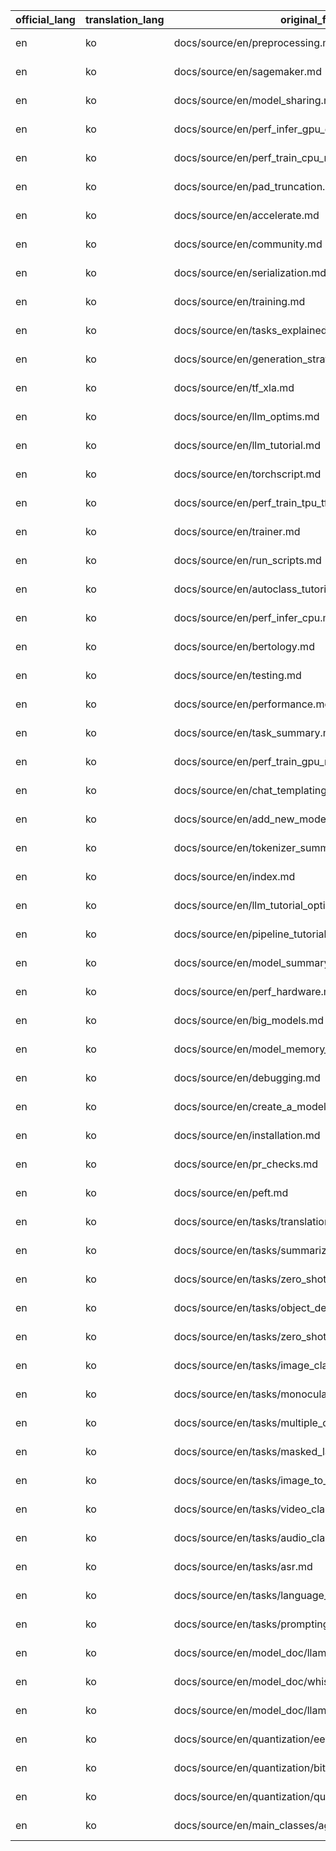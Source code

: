 | **official_lang** | **translation_lang** | **original_file**                                      | **original_commit**       | **translation_file**                                   | **translation_exists** | **translation_commit**    | **translation_is_outdated** |
|-------------------|----------------------|--------------------------------------------------------|---------------------------|--------------------------------------------------------|------------------------|---------------------------|-----------------------------|
| en                | ko                   | docs/source/en/preprocessing.md                        | 2024-09-09 10:47:24+02:00 | docs/source/ko/preprocessing.md                        | TRUE                   | 2024-02-16 08:16:58+01:00 | TRUE                        |
| en                | ko                   | docs/source/en/sagemaker.md                            | 2024-09-09 10:47:24+02:00 | docs/source/ko/sagemaker.md                            | TRUE                   | 2023-11-06 19:45:03+00:00 | TRUE                        |
| en                | ko                   | docs/source/en/model_sharing.md                        | 2024-09-09 10:47:24+02:00 | docs/source/ko/model_sharing.md                        | TRUE                   | 2024-02-16 08:16:58+01:00 | TRUE                        |
| en                | ko                   | docs/source/en/perf_infer_gpu_one.md                   | 2024-09-25 21:28:49+02:00 | docs/source/ko/perf_infer_gpu_one.md                   | TRUE                   | 2024-05-30 16:47:35+02:00 | TRUE                        |
| en                | ko                   | docs/source/en/perf_train_cpu_many.md                  | 2024-08-14 09:36:43-07:00 | docs/source/ko/perf_train_cpu_many.md                  | TRUE                   | 2024-02-16 08:16:58+01:00 | TRUE                        |
| en                | ko                   | docs/source/en/pad_truncation.md                       | 2024-09-09 10:47:24+02:00 | docs/source/ko/pad_truncation.md                       | TRUE                   | 2024-02-06 11:15:44-08:00 | TRUE                        |
| en                | ko                   | docs/source/en/accelerate.md                           | 2024-09-09 10:47:24+02:00 | docs/source/ko/accelerate.md                           | TRUE                   | 2023-06-20 18:07:47-04:00 | TRUE                        |
| en                | ko                   | docs/source/en/community.md                            | 2024-09-09 10:47:24+02:00 | docs/source/ko/community.md                            | TRUE                   | 2024-02-16 08:16:58+01:00 | TRUE                        |
| en                | ko                   | docs/source/en/serialization.md                        | 2024-09-09 10:47:24+02:00 | docs/source/ko/serialization.md                        | TRUE                   | 2024-02-16 08:16:58+01:00 | TRUE                        |
| en                | ko                   | docs/source/en/training.md                             | 2024-05-14 18:45:06+01:00 | docs/source/ko/training.md                             | TRUE                   | 2024-04-18 12:49:43-04:00 | TRUE                        |
| en                | ko                   | docs/source/en/tasks_explained.md                      | 2024-09-09 10:47:24+02:00 | docs/source/ko/tasks_explained.md                      | TRUE                   | 2023-06-20 18:07:47-04:00 | TRUE                        |
| en                | ko                   | docs/source/en/generation_strategies.md                | 2024-09-09 10:47:24+02:00 | docs/source/ko/generation_strategies.md                | TRUE                   | 2024-05-16 14:32:21+01:00 | TRUE                        |
| en                | ko                   | docs/source/en/tf_xla.md                               | 2024-07-29 10:50:43+01:00 | docs/source/ko/tf_xla.md                               | TRUE                   | 2024-02-16 08:16:58+01:00 | TRUE                        |
| en                | ko                   | docs/source/en/llm_optims.md                           | 2024-09-06 10:22:00+01:00 | docs/source/ko/llm_optims.md                           | TRUE                   | 2024-08-30 09:52:41-07:00 | TRUE                        |
| en                | ko                   | docs/source/en/llm_tutorial.md                         | 2024-08-22 15:30:22+02:00 | docs/source/ko/llm_tutorial.md                         | TRUE                   | 2023-11-20 17:14:23+00:00 | TRUE                        |
| en                | ko                   | docs/source/en/torchscript.md                          | 2024-09-09 10:47:24+02:00 | docs/source/ko/torchscript.md                          | TRUE                   | 2024-02-16 08:16:58+01:00 | TRUE                        |
| en                | ko                   | docs/source/en/perf_train_tpu_tf.md                    | 2024-09-09 10:47:24+02:00 | docs/source/ko/perf_train_tpu_tf.md                    | TRUE                   | 2023-08-18 23:08:34+02:00 | TRUE                        |
| en                | ko                   | docs/source/en/trainer.md                              | 2024-09-09 10:47:24+02:00 | docs/source/ko/trainer.md                              | TRUE                   | 2024-08-08 09:38:58-07:00 | TRUE                        |
| en                | ko                   | docs/source/en/run_scripts.md                          | 2024-09-12 10:16:12-07:00 | docs/source/ko/run_scripts.md                          | TRUE                   | 2024-02-16 08:16:58+01:00 | TRUE                        |
| en                | ko                   | docs/source/en/autoclass_tutorial.md                   | 2024-09-09 10:47:24+02:00 | docs/source/ko/autoclass_tutorial.md                   | TRUE                   | 2024-02-16 08:16:58+01:00 | TRUE                        |
| en                | ko                   | docs/source/en/perf_infer_cpu.md                       | 2024-02-02 08:45:00+01:00 | docs/source/ko/perf_infer_cpu.md                       | TRUE                   | 2023-07-25 16:04:14+02:00 | TRUE                        |
| en                | ko                   | docs/source/en/bertology.md                            | 2024-09-09 10:47:24+02:00 | docs/source/ko/bertology.md                            | TRUE                   | 2023-06-20 18:07:47-04:00 | TRUE                        |
| en                | ko                   | docs/source/en/testing.md                              | 2024-09-09 10:47:24+02:00 | docs/source/ko/testing.md                              | TRUE                   | 2024-06-26 21:59:08+01:00 | TRUE                        |
| en                | ko                   | docs/source/en/performance.md                          | 2024-09-09 10:47:24+02:00 | docs/source/ko/performance.md                          | TRUE                   | 2023-07-24 09:23:34-04:00 | TRUE                        |
| en                | ko                   | docs/source/en/task_summary.md                         | 2024-04-16 11:58:55+02:00 | docs/source/ko/task_summary.md                         | TRUE                   | 2024-02-16 08:16:58+01:00 | TRUE                        |
| en                | ko                   | docs/source/en/perf_train_gpu_many.md                  | 2024-06-18 11:00:26-07:00 | docs/source/ko/perf_train_gpu_many.md                  | TRUE                   | 2024-02-16 08:16:58+01:00 | TRUE                        |
| en                | ko                   | docs/source/en/chat_templating.md                      | 2024-09-17 16:08:05+01:00 | docs/source/ko/chat_templating.md                      | TRUE                   | 2024-08-07 11:25:19-07:00 | TRUE                        |
| en                | ko                   | docs/source/en/add_new_model.md                        | 2024-09-27 17:15:13+02:00 | docs/source/ko/add_new_model.md                        | TRUE                   | 2024-04-24 09:38:18+02:00 | TRUE                        |
| en                | ko                   | docs/source/en/tokenizer_summary.md                    | 2024-06-03 16:52:23-07:00 | docs/source/ko/tokenizer_summary.md                    | TRUE                   | 2024-02-16 08:16:58+01:00 | TRUE                        |
| en                | ko                   | docs/source/en/index.md                                | 2024-09-25 21:28:49+02:00 | docs/source/ko/index.md                                | TRUE                   | 2024-02-06 12:01:01-08:00 | TRUE                        |
| en                | ko                   | docs/source/en/llm_tutorial_optimization.md            | 2024-09-24 03:40:56-06:00 | docs/source/ko/llm_tutorial_optimization.md            | TRUE                   | 2024-08-08 09:37:39-07:00 | TRUE                        |
| en                | ko                   | docs/source/en/pipeline_tutorial.md                    | 2024-08-19 09:50:35-07:00 | docs/source/ko/pipeline_tutorial.md                    | TRUE                   | 2024-02-16 08:16:58+01:00 | TRUE                        |
| en                | ko                   | docs/source/en/model_summary.md                        | 2024-03-23 18:29:39-07:00 | docs/source/ko/model_summary.md                        | TRUE                   | 2023-08-09 18:27:27+02:00 | TRUE                        |
| en                | ko                   | docs/source/en/perf_hardware.md                        | 2024-09-09 10:47:24+02:00 | docs/source/ko/perf_hardware.md                        | TRUE                   | 2024-02-16 08:16:58+01:00 | TRUE                        |
| en                | ko                   | docs/source/en/big_models.md                           | 2024-04-01 18:47:32-07:00 | docs/source/ko/big_models.md                           | TRUE                   | 2024-02-16 08:16:58+01:00 | TRUE                        |
| en                | ko                   | docs/source/en/model_memory_anatomy.md                 | 2024-09-24 03:40:56-06:00 | docs/source/ko/model_memory_anatomy.md                 | TRUE                   | 2024-04-18 12:49:43-04:00 | TRUE                        |
| en                | ko                   | docs/source/en/debugging.md                            | 2024-09-09 10:47:24+02:00 | docs/source/ko/debugging.md                            | TRUE                   | 2023-09-27 13:47:44-07:00 | TRUE                        |
| en                | ko                   | docs/source/en/create_a_model.md                       | 2024-06-06 22:02:38+01:00 | docs/source/ko/create_a_model.md                       | TRUE                   | 2024-02-16 08:16:58+01:00 | TRUE                        |
| en                | ko                   | docs/source/en/installation.md                         | 2024-09-09 10:47:24+02:00 | docs/source/ko/installation.md                         | TRUE                   | 2024-05-29 11:55:43+01:00 | TRUE                        |
| en                | ko                   | docs/source/en/pr_checks.md                            | 2024-09-09 10:47:24+02:00 | docs/source/ko/pr_checks.md                            | TRUE                   | 2023-08-17 08:03:17+02:00 | TRUE                        |
| en                | ko                   | docs/source/en/peft.md                                 | 2024-09-09 10:47:24+02:00 | docs/source/ko/peft.md                                 | TRUE                   | 2024-05-30 16:47:35+02:00 | TRUE                        |
| en                | ko                   | docs/source/en/tasks/translation.md                    | 2024-09-12 10:16:12-07:00 | docs/source/ko/tasks/translation.md                    | TRUE                   | 2024-05-02 14:42:25+01:00 | TRUE                        |
| en                | ko                   | docs/source/en/tasks/summarization.md                  | 2024-09-12 10:16:12-07:00 | docs/source/ko/tasks/summarization.md                  | TRUE                   | 2024-05-02 14:42:25+01:00 | TRUE                        |
| en                | ko                   | docs/source/en/tasks/zero_shot_object_detection.md     | 2024-09-12 11:25:44+02:00 | docs/source/ko/tasks/zero_shot_object_detection.md     | TRUE                   | 2023-06-20 18:07:47-04:00 | TRUE                        |
| en                | ko                   | docs/source/en/tasks/object_detection.md               | 2024-06-19 10:36:44+01:00 | docs/source/ko/tasks/object_detection.md               | TRUE                   | 2024-04-24 09:38:10+02:00 | TRUE                        |
| en                | ko                   | docs/source/en/tasks/zero_shot_image_classification.md | 2024-06-19 11:11:44+01:00 | docs/source/ko/tasks/zero_shot_image_classification.md | TRUE                   | 2023-06-20 18:07:47-04:00 | TRUE                        |
| en                | ko                   | docs/source/en/tasks/image_classification.md           | 2024-05-15 08:38:30+02:00 | docs/source/ko/tasks/image_classification.md           | TRUE                   | 2024-04-24 09:38:10+02:00 | TRUE                        |
| en                | ko                   | docs/source/en/tasks/monocular_depth_estimation.md     | 2024-09-09 10:47:24+02:00 | docs/source/ko/tasks/monocular_depth_estimation.md     | TRUE                   | 2024-04-24 09:38:10+02:00 | TRUE                        |
| en                | ko                   | docs/source/en/tasks/multiple_choice.md                | 2024-09-11 09:56:40-07:00 | docs/source/ko/tasks/multiple_choice.md                | TRUE                   | 2024-04-24 09:38:10+02:00 | TRUE                        |
| en                | ko                   | docs/source/en/tasks/masked_language_modeling.md       | 2024-09-11 09:56:55-07:00 | docs/source/ko/tasks/masked_language_modeling.md       | TRUE                   | 2024-04-24 09:38:10+02:00 | TRUE                        |
| en                | ko                   | docs/source/en/tasks/image_to_image.md                 | 2024-09-09 10:47:24+02:00 | docs/source/ko/tasks/image_to_image.md                 | TRUE                   | 2024-08-06 11:59:44-07:00 | TRUE                        |
| en                | ko                   | docs/source/en/tasks/video_classification.md           | 2024-09-09 10:47:24+02:00 | docs/source/ko/tasks/video_classification.md           | TRUE                   | 2024-04-24 09:38:10+02:00 | TRUE                        |
| en                | ko                   | docs/source/en/tasks/audio_classification.md           | 2024-09-09 10:47:24+02:00 | docs/source/ko/tasks/audio_classification.md           | TRUE                   | 2024-04-24 09:38:10+02:00 | TRUE                        |
| en                | ko                   | docs/source/en/tasks/asr.md                            | 2024-09-09 10:47:24+02:00 | docs/source/ko/tasks/asr.md                            | TRUE                   | 2024-04-24 09:38:10+02:00 | TRUE                        |
| en                | ko                   | docs/source/en/tasks/language_modeling.md              | 2024-09-11 09:56:55-07:00 | docs/source/ko/tasks/language_modeling.md              | TRUE                   | 2024-05-02 14:42:25+01:00 | TRUE                        |
| en                | ko                   | docs/source/en/tasks/prompting.md                      | 2024-09-09 10:47:24+02:00 | docs/source/ko/tasks/prompting.md                      | TRUE                   | 2024-08-07 09:44:31-07:00 | TRUE                        |
| en                | ko                   | docs/source/en/model_doc/llama.md                      | 2024-05-20 10:06:57+02:00 | docs/source/ko/model_doc/llama.md                      | TRUE                   | 2023-09-08 12:38:41-07:00 | TRUE                        |
| en                | ko                   | docs/source/en/model_doc/whisper.md                    | 2024-08-27 14:11:52+02:00 | docs/source/ko/model_doc/whisper.md                    | TRUE                   | 2023-11-20 17:36:48+01:00 | TRUE                        |
| en                | ko                   | docs/source/en/model_doc/llama2.md                     | 2023-12-20 14:25:07+05:30 | docs/source/ko/model_doc/llama2.md                     | TRUE                   | 2023-09-12 08:04:26-07:00 | TRUE                        |
| en                | ko                   | docs/source/en/quantization/eetq.md                    | 2024-09-09 10:47:24+02:00 | docs/source/ko/quantization/eetq.md                    | TRUE                   | 2024-08-08 09:39:35-07:00 | TRUE                        |
| en                | ko                   | docs/source/en/quantization/bitsandbytes.md            | 2024-09-24 03:40:56-06:00 | docs/source/ko/quantization/bitsandbytes.md            | TRUE                   | 2024-08-08 09:40:50-07:00 | TRUE                        |
| en                | ko                   | docs/source/en/quantization/quanto.md                  | 2024-09-09 10:47:24+02:00 | docs/source/ko/quantization/quanto.md                  | TRUE                   | 2024-08-07 09:52:57-07:00 | TRUE                        |
| en                | ko                   | docs/source/en/main_classes/agent.md                   | 2024-09-18 11:07:51+02:00 | docs/source/ko/main_classes/agent.md                   | TRUE                   | 2024-08-30 18:22:27+02:00 | TRUE                        |
